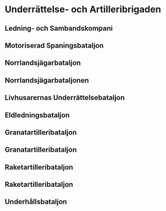 # Underrättelse- och Artilleribrigaden

## Ledning- och Sambandskompani

## Motoriserad Spaningsbataljon

## Norrlandsjägarbataljon

## Norrlandsjägarbataljonen

## Livhusarernas Underrättelsebataljon

## Eldledningsbataljon

## Granatartilleribataljon

## Granatartilleribataljon

## Raketartilleribataljon

## Raketartilleribataljon

## Underhållsbataljon
